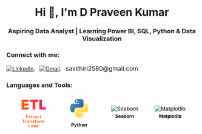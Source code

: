 <h1 align="center">Hi 👋, I'm D Praveen Kumar</h1>
<h3 align="center">Aspiring Data Analyst | Learning Power BI, SQL, Python & Data Visualization</h3>

<h3 align="left">Connect with me:</h3>
<p align="left">
  <a href="https://www.linkedin.com/in/praveen-kumar-869844200/" target="_blank">
    <img align="center" src="https://raw.githubusercontent.com/rahuldkjain/github-profile-readme-generator/master/src/images/icons/Social/linked-in-alt.svg" alt="LinkedIn" height="30" width="40" />
  </a>
  &nbsp;&nbsp;
  <a href="mailto:savithiri2580@gmail.com" target="_blank">
    <img align="center" src="https://img.icons8.com/color/48/gmail-new.png" alt="Gmail" height="30" width="40" />
  </a>
  &nbsp;&nbsp;
  <span style="font-size: 16px; vertical-align: middle;">savithiri2580@gmail.com</span>
</p>

<h3 align="left">Languages and Tools:</h3>

<div align="center" style="display: flex; gap: 30px; flex-wrap: nowrap; justify-content: center; align-items: center; margin-top: 20px; overflow-x: auto; padding-bottom: 10px;">

  <div style="text-align: center; width: 90px; flex-shrink: 0;">
    <a href="https://www.microsoft.com/en-us/sql-server" target="_blank" style="text-decoration:none; color:black;">
      <img src="https://www.svgrepo.com/show/303229/microsoft-sql-server-logo.svg" alt="MS SQL Server" width="60" height="60"/>
      <div style="margin-top: 4px; font-weight: bold; font-size: 12px;">MS SQL Server</div>
    </a>
  </div>

  <div style="text-align: center; width: 90px; flex-shrink: 0;">
    <a href="https://www.mysql.com/" target="_blank" style="text-decoration:none; color:black;">
      <img src="https://raw.githubusercontent.com/devicons/devicon/master/icons/mysql/mysql-original-wordmark.svg" alt="MySQL" width="60" height="60"/>
      <div style="margin-top: 4px; font-weight: bold; font-size: 12px;">MySQL</div>
    </a>
  </div>

  <div style="text-align: center; width: 90px; flex-shrink: 0;">
    <a href="https://pandas.pydata.org/" target="_blank" style="text-decoration:none; color:black;">
      <img src="https://raw.githubusercontent.com/devicons/devicon/master/icons/pandas/pandas-original.svg" alt="Pandas" width="60" height="60"/>
      <div style="margin-top: 4px; font-weight: bold; font-size: 12px;">Pandas</div>
    </a>
  </div>

  <div style="text-align: center; width: 90px; flex-shrink: 0;">
    <span style="font-size: 36px; font-weight: 900; background: linear-gradient(90deg, #FF6A00, #EE0979); -webkit-background-clip: text; -webkit-text-fill-color: transparent; user-select:none; display:block;">
      ETL
    </span>
    <div style="margin-top: 4px; font-weight: bold; font-size: 10px; letter-spacing: 1px; color: #FF4500;">Extract Transform Load</div>
  </div>

  <div style="text-align: center; width: 90px; flex-shrink: 0;">
    <a href="https://www.python.org" target="_blank" style="text-decoration:none; color:black;">
      <img src="https://raw.githubusercontent.com/devicons/devicon/master/icons/python/python-original.svg" alt="Python" width="60" height="60"/>
      <div style="margin-top: 4px; font-weight: bold; font-size: 12px;">Python</div>
    </a>
  </div>

  <div style="text-align: center; width: 90px; flex-shrink: 0;">
    <a href="https://seaborn.pydata.org/" target="_blank" style="text-decoration:none; color:black;">
      <img src="https://seaborn.pydata.org/_images/logo-mark-lightbg.svg" alt="Seaborn" width="60" height="60"/>
      <div style="margin-top: 4px; font-weight: bold; font-size: 12px;">Seaborn</div>
    </a>
  </div>

  <div style="text-align: center; width: 90px; flex-shrink: 0;">
    <a href="https://matplotlib.org/" target="_blank" style="text-decoration:none; color:black;">
      <img src="https://matplotlib.org/_static/images/logo2.svg" alt="Matplotlib" width="60" height="60"/>
      <div style="margin-top: 4px; font-weight: bold; font-size: 12px;">Matplotlib</div>
    </a>
  </div>

  <div style="text-align: center; width: 90px; flex-shrink: 0;">
    <a href="https://powerbi.microsoft.com/" target="_blank" style="text-decoration:none; color:black;">
      <img src="https://img.icons8.com/color/48/power-bi.png" alt="Power BI" width="60" height="60"/>
      <div style="margin-top: 4px; font-weight: bold; font-size: 12px;">Power BI</div>
    </a>
  </div>

  <div style="text-align: center; width: 90px; flex-shrink: 0;">
    <a href="https://www.microsoft.com/en-us/microsoft-365/excel" target="_blank" style="text-decoration:none; color:black;">
      <img src="https://img.icons8.com/color/48/microsoft-excel-2019--v1.png" alt="Excel" width="60" height="60"/>
      <div style="margin-top: 4px; font-weight: bold; font-size: 12px;">Excel</div>
    </a>
  </div>

  <div style="text-align: center; width: 90px; flex-shrink: 0;">
    <a href="https://jupyter.org/" target="_blank" style="text-decoration:none; color:black;">
      <img src="https://raw.githubusercontent.com/devicons/devicon/master/icons/jupyter/jupyter-original.svg" alt="Jupyter" width="60" height="60"/>
      <div style="margin-top: 4px; font-weight: bold; font-size: 12px;">Jupyter</div>
    </a>
  </div>

</div>
